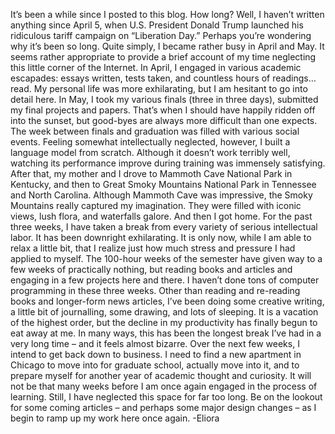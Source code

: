 It’s been a while since I posted to this blog. How long? Well, I haven’t written anything since April 5, when U.S. President Donald Trump launched his ridiculous tariff campaign on “Liberation Day.”
Perhaps you’re wondering why it’s been so long. Quite simply, I became rather busy in April and May. It seems rather appropriate to provide a brief account of my time neglecting this little corner of the Internet. In April, I engaged in various academic escapades: essays written, tests taken, and countless hours of readings… read. My personal life was more exhilarating, but I am hesitant to go into detail here.
In May, I took my various finals (three in three days), submitted my final projects and papers. That’s when I should have happily ridden off into the sunset, but good-byes are always more difficult than one expects.
The week between finals and graduation was filled with various social events. Feeling somewhat intellectually neglected, however, I built a language model from scratch. Although it doesn’t work terribly well, watching its performance improve during training was immensely satisfying.
After that, my mother and I drove to Mammoth Cave National Park in Kentucky, and then to Great Smoky Mountains National Park in Tennessee and North Carolina. Although Mammoth Cave was impressive, the Smoky Mountains really captured my imagination. They were filled with iconic views, lush flora, and waterfalls galore.
And then I got home. For the past three weeks, I have taken a break from every variety of serious intellectual labor. It has been downright exhilarating. It is only now, while I am able to relax a little bit, that I realize just how much stress and pressure I had applied to myself. The 100-hour weeks of the semester have given way to a few weeks of practically nothing, but reading books and articles and engaging in a few projects here and there.
I haven’t done tons of computer programming in these three weeks. Other than reading and re-reading books and longer-form news articles, I’ve been doing some creative writing, a little bit of journalling, some drawing, and lots of sleeping. It is a vacation of the highest order, but the decline in my productivity has finally begun to eat away at me. In many ways, this has been the longest break I’ve had in a very long time – and it feels almost bizarre.
Over the next few weeks, I intend to get back down to business. I need to find a new apartment in Chicago to move into for graduate school, actually move into it, and to prepare myself for another year of academic thought and curiosity. It will not be that many weeks before I am once again engaged in the process of learning.
Still, I have neglected this space for far too long. Be on the lookout for some coming articles – and perhaps some major design changes – as I begin to ramp up my work here once again.
-Eliora
